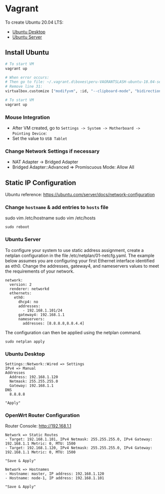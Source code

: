 # Vagrant

To create Ubuntu 20.04 LTS:
- [Ubuntu Desktop](ubuntu-desktop/README.md)
- [Ubuntu Server](ubuntu-server/README.md)

## Install Ubuntu

```bash
# To start VM
vagrant up

# When error occurs:
# Then go to file: ~/.vagrant.d\boxes\peru-VAGRANTSLASH-ubuntu-18.04-server-amd64\20200207.01\virtualbox
# Remove line 31: 
virtualbox.customize ["modifyvm", :id, "--clipboard-mode", "bidirectional"]

# To start VM
vagrant up
```

### Mouse Integration

- After VM created, go to `Settings -> System -> Motherboard -> Pointing Device`:
- Set the value to `USB Tablet`

### Change Network Settings if necessary

- NAT Adapter -> Bridged Adapter
- Bridged Adapter::Advanced => Promiscuous Mode: Allow All

## Static IP Configuration

Ubuntu reference: https://ubuntu.com/server/docs/network-configuration

### Change `hostname` & add entries to `hosts` file
sudo vim /etc/hostname
sudo vim /etc/hosts

```
sudo reboot
```

### Ubuntu Server
To configure your system to use static address assignment, create a netplan configuration in the file /etc/netplan/01-netcfg.yaml. The example below assumes you are configuring your first Ethernet interface identified as eth0. Change the addresses, gateway4, and nameservers values to meet the requirements of your network.

```
network:
  version: 2
  renderer: networkd
  ethernets:
    eth0:
      dhcp4: no
      addresses:
        - 192.168.1.101/24
      gateway4: 192.168.1.1
      nameservers:
        addresses: [8.8.8.8,8.8.4.4]
```

The configuration can then be applied using the netplan command.
```
sudo netplan apply
```

### Ubuntu Desktop

```
Settings::Network::Wired => Settings
IPv4 => Manual
Addresses
  Address: 192.168.1.120
  Netmask: 255.255.255.0
  Gateway: 192.168.1.1
DNS
  8.8.8.8

"Apply"
```

### OpenWrt Router Configuration

Router Console: http://192.168.1.1

```
Network => Static Routes
- Target: 192.168.1.101, IPv4 Netmask: 255.255.255.0, IPv4 Gateway: 192.168.1.1 Metric: 0, MTU: 1500
- Target: 192.168.1.120, IPv4 Netmask: 255.255.255.0, IPv4 Gateway: 192.168.1.1 Metric: 0, MTU: 1500

"Save & Apply"

Network => Hostnames
- Hostname: master, IP address: 192.168.1.120
- Hostname: node-1, IP address: 192.168.1.101

"Save & Apply"
```